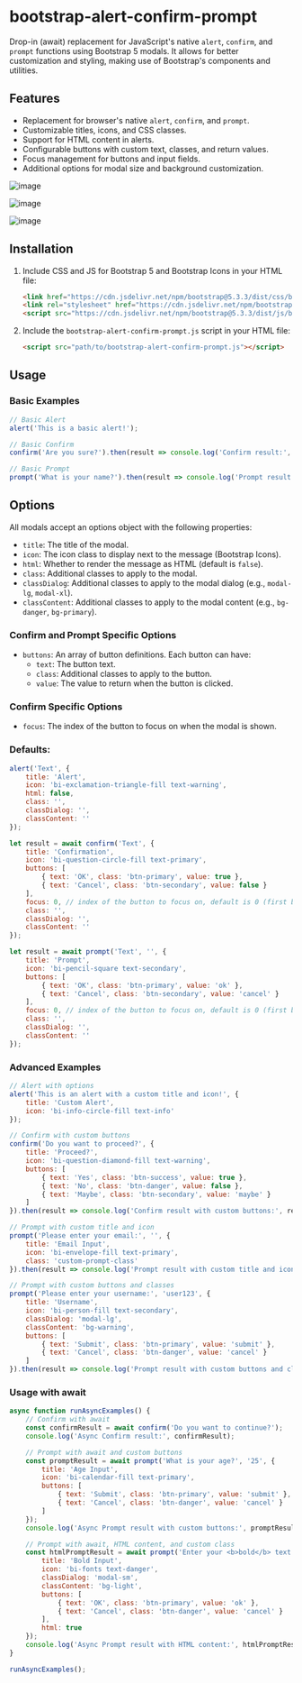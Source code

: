 # bootstrap-alert-confirm-prompt

Drop-in (await) replacement for JavaScript's native `alert`, `confirm`, and `prompt` functions using Bootstrap 5 modals.
It allows for better customization and styling, making use of Bootstrap's components and utilities.

## Features

- Replacement for browser's native `alert`, `confirm`, and `prompt`.
- Customizable titles, icons, and CSS classes.
- Support for HTML content in alerts.
- Configurable buttons with custom text, classes, and return values.
- Focus management for buttons and input fields.
- Additional options for modal size and background customization.

![image](https://github.com/osalabs/bootstrap-alert-confirm-prompt/assets/1141095/eeb438fb-5250-4139-be27-e0636f56d1ae)

![image](https://github.com/osalabs/bootstrap-alert-confirm-prompt/assets/1141095/19ac2112-675d-4959-9eb3-4a4cc809952c)

![image](https://github.com/osalabs/bootstrap-alert-confirm-prompt/assets/1141095/36287df2-7ab1-4bbf-8b9c-2af3409e6a9f)


## Installation

1. Include CSS and JS for Bootstrap 5 and Bootstrap Icons in your HTML file:
    ```html
    <link href="https://cdn.jsdelivr.net/npm/bootstrap@5.3.3/dist/css/bootstrap.min.css" rel="stylesheet">
    <link rel="stylesheet" href="https://cdn.jsdelivr.net/npm/bootstrap-icons@1.11.3/font/bootstrap-icons.min.css">
    <script src="https://cdn.jsdelivr.net/npm/bootstrap@5.3.3/dist/js/bootstrap.bundle.min.js"></script>
    ```

2. Include the `bootstrap-alert-confirm-prompt.js` script in your HTML file:
    ```html
    <script src="path/to/bootstrap-alert-confirm-prompt.js"></script>
    ```

## Usage

### Basic Examples

```javascript
// Basic Alert
alert('This is a basic alert!');

// Basic Confirm
confirm('Are you sure?').then(result => console.log('Confirm result:', result));

// Basic Prompt
prompt('What is your name?').then(result => console.log('Prompt result:', result));
```

## Options

All modals accept an options object with the following properties:

- `title`: The title of the modal.
- `icon`: The icon class to display next to the message (Bootstrap Icons).
- `html`: Whether to render the message as HTML (default is `false`).
- `class`: Additional classes to apply to the modal.
- `classDialog`: Additional classes to apply to the modal dialog (e.g., `modal-lg`, `modal-xl`).
- `classContent`: Additional classes to apply to the modal content (e.g., `bg-danger`, `bg-primary`).

### Confirm and Prompt Specific Options

- `buttons`: An array of button definitions. Each button can have:
  - `text`: The button text.
  - `class`: Additional classes to apply to the button.
  - `value`: The value to return when the button is clicked.

### Confirm Specific Options

- `focus`: The index of the button to focus on when the modal is shown.


### Defaults:

```javascript
alert('Text', {
    title: 'Alert',
    icon: 'bi-exclamation-triangle-fill text-warning',
    html: false,
    class: '',
    classDialog: '',
    classContent: ''
});

let result = await confirm('Text', {
    title: 'Confirmation',
    icon: 'bi-question-circle-fill text-primary',
    buttons: [
        { text: 'OK', class: 'btn-primary', value: true },
        { text: 'Cancel', class: 'btn-secondary', value: false }
    ],
    focus: 0, // index of the button to focus on, default is 0 (first button)
    class: '',
    classDialog: '',
    classContent: ''
});

let result = await prompt('Text', '', {
    title: 'Prompt',
    icon: 'bi-pencil-square text-secondary',
    buttons: [
        { text: 'OK', class: 'btn-primary', value: 'ok' },
        { text: 'Cancel', class: 'btn-secondary', value: 'cancel' }
    ],
    focus: 0, // index of the button to focus on, default is 0 (first button)
    class: '',
    classDialog: '',
    classContent: ''
});

```

### Advanced Examples

```javascript
// Alert with options
alert('This is an alert with a custom title and icon!', {
    title: 'Custom Alert',
    icon: 'bi-info-circle-fill text-info'
});

// Confirm with custom buttons
confirm('Do you want to proceed?', {
    title: 'Proceed?',
    icon: 'bi-question-diamond-fill text-warning',
    buttons: [
        { text: 'Yes', class: 'btn-success', value: true },
        { text: 'No', class: 'btn-danger', value: false },
        { text: 'Maybe', class: 'btn-secondary', value: 'maybe' }
    ]
}).then(result => console.log('Confirm result with custom buttons:', result));

// Prompt with custom title and icon
prompt('Please enter your email:', '', {
    title: 'Email Input',
    icon: 'bi-envelope-fill text-primary',
    class: 'custom-prompt-class'
}).then(result => console.log('Prompt result with custom title and icon:', result));

// Prompt with custom buttons and classes
prompt('Please enter your username:', 'user123', {
    title: 'Username',
    icon: 'bi-person-fill text-secondary',
    classDialog: 'modal-lg',
    classContent: 'bg-warning',
    buttons: [
        { text: 'Submit', class: 'btn-primary', value: 'submit' },
        { text: 'Cancel', class: 'btn-danger', value: 'cancel' }
    ]
}).then(result => console.log('Prompt result with custom buttons and classes:', result));
```


### Usage with await

```javascript
async function runAsyncExamples() {
    // Confirm with await
    const confirmResult = await confirm('Do you want to continue?');
    console.log('Async Confirm result:', confirmResult);

    // Prompt with await and custom buttons
    const promptResult = await prompt('What is your age?', '25', {
        title: 'Age Input',
        icon: 'bi-calendar-fill text-primary',
        buttons: [
            { text: 'Submit', class: 'btn-primary', value: 'submit' },
            { text: 'Cancel', class: 'btn-danger', value: 'cancel' }
        ]
    });
    console.log('Async Prompt result with custom buttons:', promptResult);

    // Prompt with await, HTML content, and custom class
    const htmlPromptResult = await prompt('Enter your <b>bold</b> text:', '', {
        title: 'Bold Input',
        icon: 'bi-fonts text-danger',
        classDialog: 'modal-sm',
        classContent: 'bg-light',
        buttons: [
            { text: 'OK', class: 'btn-primary', value: 'ok' },
            { text: 'Cancel', class: 'btn-danger', value: 'cancel' }
        ],
        html: true
    });
    console.log('Async Prompt result with HTML content:', htmlPromptResult);
}

runAsyncExamples();
```

